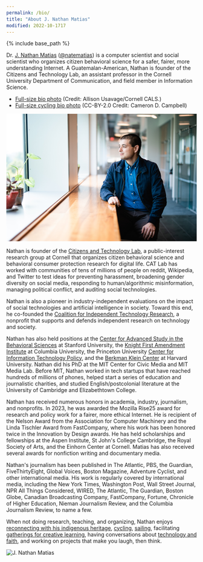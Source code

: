 ```yaml
---
permalink: /bio/
title: "About J. Nathan Matias"
modified: 2022-10-1717
---
```


{% include base_path %}

Dr. [J. Nathan Matias](https://natematias.com) (<a href="https://social.coop/@natematias">@natematias</a>) is a computer scientist and social scientist who organizes citizen behavioral science for a safer, fairer, more understanding Internet. A Guatemalan-American, Nathan is founder of the Citizens and Technology Lab, an assistant professor in the Cornell University Department of Communication, and field member in Information Science.

* [Full-size bio photo](/images/CALS_20190911_540-cropped.jpg) (Credit: Allison Usavage/Cornell CALS.)
* [Full-size cycling bio photo](/images/1Q6A5464-small-campbell.jpg) (CC-BY-2.0 Credit: Cameron D. Campbell)


<!--<iframe width="560" height="315" src="https://www.youtube.com/embed/F9u08n4aSw0" frameborder="0" allow="accelerometer; autoplay; encrypted-media; gyroscope; picture-in-picture" allowfullscreen=""></iframe>-->

<!--<div align="center"><img src="../images/nathan-matias-principles-citizen-behavioral-science-      900x506.png" width="65%"/></div>-->

<img src="/images/CALS_20190911_55-profile.png" alt="J. Nathan Matias"/>

<br/>

Nathan is founder of the [Citizens and Technology Lab](https://citizensandtech.org), a public-interest research group at Cornell that organizes citizen behavioral science and behavioral consumer protection research for digital life. CAT Lab has worked with communities of tens of millions of people on reddit, Wikipedia, and Twitter to test ideas for preventing harassment, broadening gender diversity on social media, responding to human/algorithmic misinformation, managing political conflict, and auditing social technologies. 

Nathan is also a pioneer in industry-independent evaluations on the impact of social technologies and artificial intelligence in society. Toward this end, he co-founded the [Coalition for Independent Technology Research](independenttechresearch.org/), a nonprofit that supports and defends independent research on technology and society.

Nathan has also held positions at the [Center for Advanced Study in the Behavioral Sciences](https://casbs.stanford.edu/about/history) at Stanford University, the [Knight First Amendment Institute](https://knightcolumbia.org/bios/view/-37) at Columbia University, the Princeton University [Center for Information Technology Policy](https://citp.princeton.edu/), and the [Berkman Klein Center](https://cyber.harvard.edu/) at Harvard University. Nathan did his PhD at the MIT Center for Civic Media and MIT Media Lab. Before MIT, Nathan worked in tech startups that have reached hundreds of millions of phones, helped start a series of education and journalistic charities, and studied English/postcolonial literature at the University of Cambridge and Elizabethtown College. 

Nathan has received numerous honors in academia, industry, journalism, and nonprofits. In 2023, he was awarded the Mozilla Rise25 award for research and policy work for a fairer, more ethical Internet. He is recipient of the Nelson Award from the Association for Computer Machinery and the Linda Tischler Award from FastCompany, where his work has been honored twice in the Innovation by Design awards. He has held scholarships and fellowships at the Aspen Institute, St John's College Cambridge, the Royal Society of Arts, and the Einhorn Center at Cornell. Matias has also received several awards for nonfiction writing and documentary media.

Nathan's journalism has been published in The Atlantic, PBS, the Guardian, FiveThirtyEight, Global Voices, Boston Magazine, Adventure Cyclist, and other international media. His work is regularly covered by international media, including the New York Times, Washington Post, Wall Street Journal, NPR All Things Considered, WIRED, The Atlantic, The Guardian, Boston Globe, Canadian Broadcasting Company, FastCompany, Fortune, Chronicle of Higher Education, Nieman Journalism Review, and the Columbia Journalism Review, to name a few.

When not doing research, teaching, and organizing, Nathan enjoys [reconnecting with his indigenous heritage](https://www.kqed.org/news/11763374/do-you-speak-mam-growth-of-oaklands-guatemalan-community-sparks-interest-in-indigenous-language), [cycling](https://globalvoices.org/2023/07/06/trip-report-cycling-in-the-footsteps-of-the-1966-farmworkers-march/), [sailing](https://natematias.com/portfolio/2018-07-01-windhover/), facilitating [gatherings for creative learning](https://natematias.com/portfolio/2013-01-21-festival-of-learning-2013/), having conversations about [technology and faith](https://medium.com/ai-and-christianity/artificial-intelligence-in-christian-thought-and-practice-20ec8635a94f), and working on projects that make you laugh, then think.

<img src="/images/1Q6A5464-small-campbell.jpg" alt="J. Nathan Matias"/>
